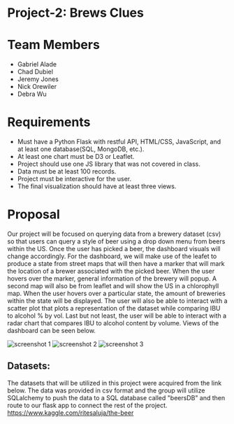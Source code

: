 # Project-2: Brews Clues

# Team Members

 * Gabriel Alade
 * Chad Dubiel
 * Jeremy Jones
 * Nick Orewiler
 * Debra Wu
 
 # Requirements
 *  Must have a Python Flask with restful API, HTML/CSS, JavaScript, and at least one database(SQL, MongoDB, etc.).
 *  At least one chart must be D3 or Leaflet.
 *  Project should use one JS library that was not covered in class.
 *  Data must be at least 100 records. 
 *  Project must be interactive for the user. 
 *  The final visualization should have at least three views. 

# Proposal 
Our project will be focused on querying data from a brewery dataset (csv) so that users can query a style of beer using a drop down menu from beers within the US.  Once the user has picked a beer, the dashboard visuals will change accordingly.  For the dashboard, we will make use of the leafet to produce a state from street maps that will then have a marker that will mark the location of a brewer associated with the picked beer.  When the user hovers over the marker, general information of the brewery will popup.  A second map will also be from leaflet and will show the US in a chlorophyll map.  When the user hovers over a particular state, the amount of breweries within the state will be displayed.  The user will also be able to interact with a scatter plot that plots a representation of the dataset while comparing IBU to alcohol % by vol.  Last but not least, the user will be able to interact with a radar chart that compares IBU to alcohol content by volume.  Views of the dashboard can be seen below. 

![screenshot 1](https://user-images.githubusercontent.com/66078772/102307401-04677f00-3f2a-11eb-83e1-0bc43e6f8515.PNG)
![screenshot 2](https://user-images.githubusercontent.com/66078772/102307410-08939c80-3f2a-11eb-86c7-3b81171e14d1.PNG)
![screenshot 3](https://user-images.githubusercontent.com/66078772/102307418-0c272380-3f2a-11eb-8677-9ad28bb08c28.PNG)

## Datasets:
The datasets that will be utilized in this project were acquired from the link below.  The data was provided in csv format and the group will utilize SQLalchemy to push the data to a SQL database called "beersDB" and then route to our flask app to connect the rest of the project. 
https://www.kaggle.com/ritesaluja/the-beer
